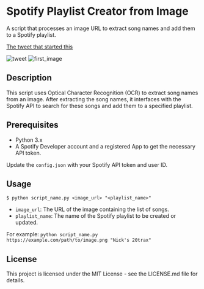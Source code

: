 # Spotify Playlist Creator from Image

A script that processes an image URL to extract song names and add them to a Spotify playlist.

[The tweet that started this](https://twitter.com/heathensquirrel/status/1693203564703653956)

![tweet](https://i.imgur.com/ZH9J5fo.png)
![first_image](https://i.imgur.com/KOIEKhB.png)

## Description

This script uses Optical Character Recognition (OCR) to extract song names from an image. After extracting the song names, it interfaces with the Spotify API to search for these songs and add them to a specified playlist.

## Prerequisites

- Python 3.x
- A Spotify Developer account and a registered App to get the necessary API token.

Update the `config.json` with your Spotify API token and user ID.

## Usage

```$ python script_name.py <image_url> "<playlist_name>"```


- `image_url`: The URL of the image containing the list of songs.
- `playlist_name`: The name of the Spotify playlist to be created or updated.

For example:
```python script_name.py https://example.com/path/to/image.png "Nick's 20trax"```

## License

This project is licensed under the MIT License - see the LICENSE.md file for details.
